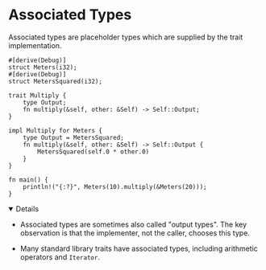 # Associated Types

Associated types are placeholder types which are supplied by the trait
implementation.

```rust,editable
#[derive(Debug)]
struct Meters(i32);
#[derive(Debug)]
struct MetersSquared(i32);

trait Multiply {
    type Output;
    fn multiply(&self, other: &Self) -> Self::Output;
}

impl Multiply for Meters {
    type Output = MetersSquared;
    fn multiply(&self, other: &Self) -> Self::Output {
        MetersSquared(self.0 * other.0)
    }
}

fn main() {
    println!("{:?}", Meters(10).multiply(&Meters(20)));
}
```

<details open="true">

- Associated types are sometimes also called "output types". The key observation
  is that the implementer, not the caller, chooses this type.

- Many standard library traits have associated types, including arithmetic
  operators and `Iterator`.

</details>
